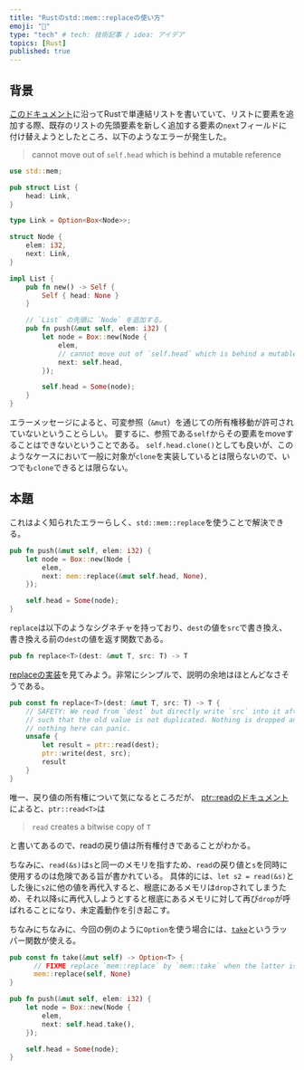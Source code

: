 ```yaml
---
title: "Rustのstd::mem::replaceの使い方"
emoji: "🦀"
type: "tech" # tech: 技術記事 / idea: アイデア
topics: [Rust]
published: true
---
```


## 背景
[このドキュメント](https://rust-unofficial.github.io/too-many-lists/second-option.html)に沿ってRustで単連結リストを書いていて、リストに要素を追加する際、既存のリストの先頭要素を新しく追加する要素の`next`フィールドに付け替えようとしたところ、以下のようなエラーが発生した。

> cannot move out of `self.head` which is behind a mutable reference

```rust
use std::mem;

pub struct List {
    head: Link,
}

type Link = Option<Box<Node>>;

struct Node {
    elem: i32,
    next: Link,
}

impl List {
    pub fn new() -> Self {
        Self { head: None }
    }

    // `List` の先頭に `Node` を追加する。
    pub fn push(&mut self, elem: i32) {
        let node = Box::new(Node {
            elem,
            // cannot move out of `self.head` which is behind a mutable reference
            next: self.head,
        });

        self.head = Some(node);
    }
}
```

エラーメッセージによると、可変参照（`&mut`）を通じての所有権移動が許可されていないということらしい。
要するに、参照である`self`からその要素をmoveすることはできないということである。
`self.head.clone()`としても良いが、このようなケースにおいて一般に対象が`clone`を実装しているとは限らないので、いつでも`clone`できるとは限らない。

## 本題
これはよく知られたエラーらしく、`std::mem::replace`を使うことで解決できる。

```rust
pub fn push(&mut self, elem: i32) {
    let node = Box::new(Node {
        elem,
        next: mem::replace(&mut self.head, None),
    });

    self.head = Some(node);
}
```

`replace`は以下のようなシグネチャを持っており、`dest`の値を`src`で書き換え、書き換える前の`dest`の値を返す関数である。

```rust
pub fn replace<T>(dest: &mut T, src: T) -> T
```


[replaceの実装](https://doc.rust-lang.org/src/core/mem/mod.rs.html#911)を見てみよう。非常にシンプルで、説明の余地はほとんどなさそうである。

```rust
pub const fn replace<T>(dest: &mut T, src: T) -> T {
    // SAFETY: We read from `dest` but directly write `src` into it afterwards,
    // such that the old value is not duplicated. Nothing is dropped and
    // nothing here can panic.
    unsafe {
        let result = ptr::read(dest);
        ptr::write(dest, src);
        result
    }
}
```

唯一、戻り値の所有権について気になるところだが、 [ptr::readのドキュメント](https://doc.rust-lang.org/std/ptr/fn.read.html#ownership-of-the-returned-value)によると、`ptr::read<T>`は

> `read` creates a bitwise copy of `T`

と書いてあるので、readの戻り値は所有権付きであることがわかる。

ちなみに、`read(&s)`は`s`と同一のメモリを指すため、`read`の戻り値と`s`を同時に使用するのは危険である旨が書かれている。
具体的には、`let s2 = read(&s)`とした後に`s2`に他の値を再代入すると、根底にあるメモリは`drop`されてしまうため、それ以降`s`に再代入しようとすると根底にあるメモリに対して再び`drop`が呼ばれることになり、未定義動作を引き起こす。

ちなみにちなみに、今回の例のように`Option`を使う場合には、[`take`](https://doc.rust-lang.org/src/core/option.rs.html#1696)というラッパー関数が使える。

```rust
pub const fn take(&mut self) -> Option<T> {
      // FIXME replace `mem::replace` by `mem::take` when the latter is const ready
      mem::replace(self, None)
}
```

```rust
pub fn push(&mut self, elem: i32) {
    let node = Box::new(Node {
        elem,
        next: self.head.take(),
    });

    self.head = Some(node);
}
```
